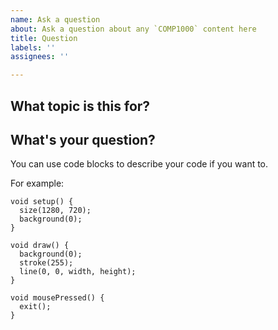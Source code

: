 ```yaml
---
name: Ask a question
about: Ask a question about any `COMP1000` content here
title: Question
labels: ''
assignees: ''

---
```


## What topic is this for?


## What's your question?


You can use code blocks to describe your code if you want to.

For example:

```processing
void setup() {
  size(1280, 720);
  background(0);
}

void draw() {
  background(0);
  stroke(255);
  line(0, 0, width, height);
}

void mousePressed() {
  exit();
}
```